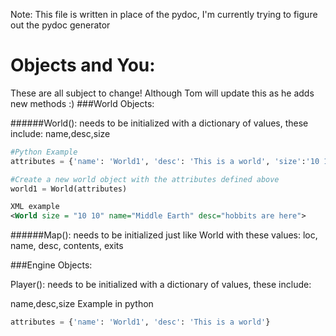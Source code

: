 Note: This file is written in place of the pydoc, I'm currently trying to figure out the pydoc generator
# Objects and You:
These are all subject to change! Although Tom will update this as he adds new methods :)
###World Objects:

######World():
needs to be initialized with a dictionary of values, these include:
name,desc,size
      
```python
#Python Example
attributes = {'name': 'World1', 'desc': 'This is a world', 'size':'10 10'}

#Create a new world object with the attributes defined above
world1 = World(attributes)
```
```xml
XML example
<World size = "10 10" name="Middle Earth" desc="hobbits are here">
```

######Map():
needs to be initialized just like World with these values:
loc, name, desc, contents, exits
    
###Engine Objects:
  
Player():
needs to be initialized with a dictionary of values, these include:

name,desc,size
Example in python 
```python
attributes = {'name': 'World1', 'desc': 'This is a world'}
```
